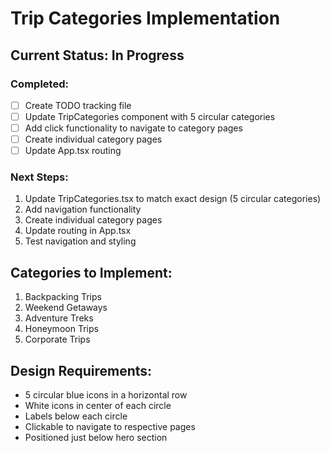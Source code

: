 # Trip Categories Implementation

## Current Status: In Progress

### Completed:
- [ ] Create TODO tracking file
- [ ] Update TripCategories component with 5 circular categories
- [ ] Add click functionality to navigate to category pages
- [ ] Create individual category pages
- [ ] Update App.tsx routing

### Next Steps:
1. Update TripCategories.tsx to match exact design (5 circular categories)
2. Add navigation functionality
3. Create individual category pages
4. Update routing in App.tsx
5. Test navigation and styling

## Categories to Implement:
1. Backpacking Trips
2. Weekend Getaways
3. Adventure Treks
4. Honeymoon Trips
5. Corporate Trips

## Design Requirements:
- 5 circular blue icons in a horizontal row
- White icons in center of each circle
- Labels below each circle
- Clickable to navigate to respective pages
- Positioned just below hero section
